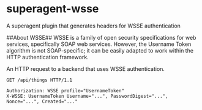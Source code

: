 superagent-wsse
===============

A superagent plugin that generates headers for WSSE authentication

##About WSSE##
WSSE is a family of open security specifications for web services, specifically SOAP web services. However, the Username Token algorithm is not SOAP-specific; it can be easily adapted to work within the HTTP authentication framework.

An HTTP request to a backend that uses WSSE authentication.
```
GET /api/things HTTP/1.1

Authorization: WSSE profile="UsernameToken"
X-WSSE: UsernameToken Username="...", PasswordDigest="...", Nonce="...", Created="..."
```
